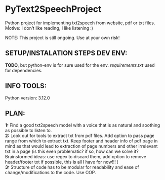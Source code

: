 # PyText2SpeechProject
Python project for implementing txt2speech from website, pdf or txt files. Motive: I don't like reading, I like listening :)

NOTE: This project is still ongoing. Use at your own risk!

## SETUP/INSTALATION STEPS DEV ENV:    

**TODO**, but python-env is for sure used for the env. *requirements.txt* used for dependencies.

## INFO TOOLS:  

Python version: 3.12.0  


## PLAN:  
**1:** Find a good txt2speech model with a voice that is as natural and soothing as possible to listen to.  
**2:** Look out for tools to extract txt from pdf files. Add option to pass page range from which to extract txt. Keep footer and header info of pdf page in mind as that would lead to extraction of page numbers and other irrelevant txt in a page (is this even problematic? if so, how can we solve it? Brainstormed ideas: use regex to discard them, add option to remove header/footer txt if possible, this is all I have for now!!! )  
**3:** Structure of code has to be modular for readability and ease of change/modifications to the code. Use OOP. 
